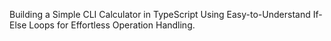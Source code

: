 Building a Simple CLI Calculator in TypeScript Using Easy-to-Understand If-Else Loops for Effortless Operation Handling.